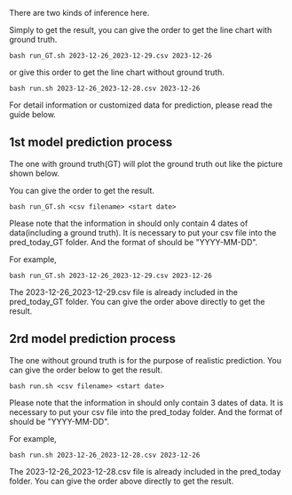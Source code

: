 There are two kinds of inference here.

Simply to get the result, you can give the order to get the line chart with ground truth.
```
bash run_GT.sh 2023-12-26_2023-12-29.csv 2023-12-26
```

or give this order to get the line chart without ground truth.
```
bash run.sh 2023-12-26_2023-12-28.csv 2023-12-26
```




For detail information or customized data for prediction, please read the guide below. 

## 1st model prediction process
The one with ground truth(GT) will plot the ground truth out like the picture shown below.

You can give the order to get the result.
```
bash run_GT.sh <csv filename> <start date>
```
Please note that the information in <csv filename> should only contain 4 dates of data(including a ground truth). It is necessary to put your csv file into the pred_today_GT folder.
And the format of <start date> should be "YYYY-MM-DD".

For example,
```
bash run_GT.sh 2023-12-26_2023-12-29.csv 2023-12-26
```
The 2023-12-26_2023-12-29.csv file is already included in the pred_today_GT folder. 
You can give the order above directly to get the result.

## 2rd model prediction process
The one without ground truth is for the purpose of realistic prediction.
You can give the order below to get the result.
```
bash run.sh <csv filename> <start date>
```
Please note that the information in <csv filename> should only contain 3 dates of data. It is necessary to put your csv file into the pred_today folder.
And the format of <start date> should be "YYYY-MM-DD".

For example,
```
bash run.sh 2023-12-26_2023-12-28.csv 2023-12-26
```
The 2023-12-26_2023-12-28.csv file is already included in the pred_today folder. 
You can give the order above directly to get the result.
